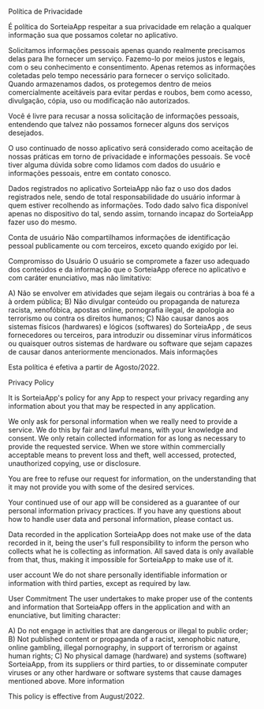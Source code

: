 Política de Privacidade

É política do SorteiaApp respeitar a sua privacidade em relação a qualquer informação sua que possamos coletar no aplicativo.

Solicitamos informações pessoais apenas quando realmente precisamos delas para lhe fornecer um serviço. Fazemo-lo por meios justos e legais, com o seu conhecimento e consentimento. Apenas retemos as informações coletadas pelo tempo necessário para fornecer o serviço solicitado. Quando armazenamos dados, os protegemos dentro de meios comercialmente aceitáveis para evitar perdas e roubos, bem como acesso, divulgação, cópia, uso ou modificação não autorizados.

Você é livre para recusar a nossa solicitação de informações pessoais, entendendo que talvez não possamos fornecer alguns dos serviços desejados.

O uso continuado de nosso aplicativo será considerado como aceitação de nossas práticas em torno de privacidade e informações pessoais. Se você tiver alguma dúvida sobre como lidamos com dados do usuário e informações pessoais, entre em contato conosco.

Dados registrados no aplicativo
SorteiaApp não faz o uso dos dados registrados nele, sendo de total responsabilidade do usuário informar à quem estiver recolhendo as informações. Todo dado salvo fica disponível apenas no dispositivo do tal, sendo assim, tornando incapaz do SorteiaApp fazer uso do mesmo.

Conta de usuário
Não compartilhamos informações de identificação pessoal publicamente ou com terceiros, exceto quando exigido por lei.

Compromisso do Usuário
O usuário se compromete a fazer uso adequado dos conteúdos e da informação que o SorteiaApp  oferece no aplicativo e com caráter enunciativo, mas não limitativo:

A) Não se envolver em atividades que sejam ilegais ou contrárias à boa fé a à ordem pública; B) Não divulgar conteúdo ou propaganda de natureza racista, xenofóbica, apostas online, pornografia ilegal, de apologia ao terrorismo ou contra os direitos humanos; C) Não causar danos aos sistemas físicos (hardwares) e lógicos (softwares) do SorteiaApp , de seus fornecedores ou terceiros, para introduzir ou disseminar vírus informáticos ou quaisquer outros sistemas de hardware ou software que sejam capazes de causar danos anteriormente mencionados. Mais informações

Esta política é efetiva a partir de Agosto/2022.


Privacy Policy

It is SorteiaApp's policy for any App to respect your privacy regarding any information about you that may be respected in any application.

We only ask for personal information when we really need to provide a service. We do this by fair and lawful means, with your knowledge and consent. We only retain collected information for as long as necessary to provide the requested service. When we store within commercially acceptable means to prevent loss and theft, well accessed, protected, unauthorized copying, use or disclosure.

You are free to refuse our request for information, on the understanding that it may not provide you with some of the desired services.

Your continued use of our app will be considered as a guarantee of our personal information privacy practices. If you have any questions about how to handle user data and personal information, please contact us.

Data recorded in the application
SorteiaApp does not make use of the data recorded in it, being the user's full responsibility to inform the person who collects what he is collecting as information. All saved data is only available from that, thus, making it impossible for SorteiaApp to make use of it.

user account
We do not share personally identifiable information or information with third parties, except as required by law.

User Commitment
The user undertakes to make proper use of the contents and information that SorteiaApp offers in the application and with an enunciative, but limiting character:

A) Do not engage in activities that are dangerous or illegal to public order; B) Not published content or propaganda of a racist, xenophobic nature, online gambling, illegal pornography, in support of terrorism or against human rights; C) No physical damage (hardware) and systems (software) SorteiaApp, from its suppliers or third parties, to or disseminate computer viruses or any other hardware or software systems that cause damages mentioned above. More information

This policy is effective from August/2022.
